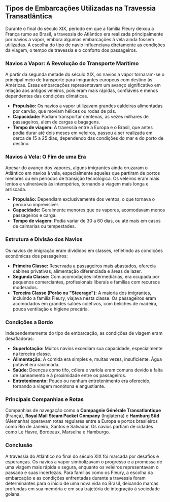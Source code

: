 ## Tipos de Embarcações Utilizadas na Travessia Transatlântica

Durante o final do século XIX, período em que a família Fleury deixou a França rumo ao Brasil, a travessia do Atlântico era realizada principalmente por navios a vapor, embora algumas embarcações à vela ainda fossem utilizadas. A escolha do tipo de navio influenciava diretamente as condições da viagem, o tempo de travessia e o conforto dos passageiros.

### Navios a Vapor: A Revolução do Transporte Marítimo

A partir da segunda metade do século XIX, os navios a vapor tornaram-se o principal meio de transporte para imigrantes europeus com destino às Américas. Essas embarcações representavam um avanço significativo em relação aos antigos veleiros, pois eram mais rápidas, confiáveis e menos dependentes das condições climáticas.

- **Propulsão:** Os navios a vapor utilizavam grandes caldeiras alimentadas por carvão, que moviam hélices ou rodas de pás.
- **Capacidade:** Podiam transportar centenas, às vezes milhares de passageiros, além de cargas e bagagens.
- **Tempo de viagem:** A travessia entre a Europa e o Brasil, que antes podia durar até dois meses em veleiros, passou a ser realizada em cerca de 15 a 25 dias, dependendo das condições do mar e do porto de destino.

### Navios à Vela: O Fim de uma Era

Apesar do avanço dos vapores, alguns imigrantes ainda cruzaram o Atlântico em navios à vela, especialmente aqueles que partiram de portos menores ou em períodos de transição tecnológica. Os veleiros eram mais lentos e vulneráveis às intempéries, tornando a viagem mais longa e arriscada.

- **Propulsão:** Dependiam exclusivamente dos ventos, o que tornava o percurso imprevisível.
- **Capacidade:** Geralmente menores que os vapores, acomodavam menos passageiros e carga.
- **Tempo de viagem:** Podia variar de 30 a 60 dias, ou até mais em casos de calmarias ou tempestades.

### Estrutura e Divisão dos Navios

Os navios de imigração eram divididos em classes, refletindo as condições econômicas dos passageiros:

- **Primeira Classe:** Reservada a passageiros mais abastados, oferecia cabines privativas, alimentação diferenciada e áreas de lazer.
- **Segunda Classe:** Com acomodações intermediárias, era ocupada por pequenos comerciantes, profissionais liberais e famílias com recursos moderados.
- **Terceira Classe (Porão ou "Steerage"):** A maioria dos imigrantes, incluindo a família Fleury, viajava nesta classe. Os passageiros eram acomodados em grandes salões coletivos, com beliches de madeira, pouca ventilação e higiene precária.

### Condições a Bordo

Independentemente do tipo de embarcação, as condições de viagem eram desafiadoras:

- **Superlotação:** Muitos navios excediam sua capacidade, especialmente na terceira classe.
- **Alimentação:** A comida era simples e, muitas vezes, insuficiente. Água potável era racionada.
- **Saúde:** Doenças como tifo, cólera e varíola eram comuns devido à falta de saneamento e à proximidade entre os passageiros.
- **Entretenimento:** Pouco ou nenhum entretenimento era oferecido, tornando a viagem monótona e angustiante.

### Principais Companhias e Rotas

Companhias de navegação como a **Compagnie Générale Transatlantique** (França), **Royal Mail Steam Packet Company** (Inglaterra) e **Hamburg Süd** (Alemanha) operavam rotas regulares entre a Europa e portos brasileiros como Rio de Janeiro, Santos e Salvador. Os navios partiam de cidades como Le Havre, Bordeaux, Marselha e Hamburgo.

### Conclusão

A travessia do Atlântico no final do século XIX foi marcada por desafios e esperanças. Os navios a vapor simbolizavam o progresso e a promessa de uma viagem mais rápida e segura, enquanto os veleiros representavam o passado e suas incertezas. Para famílias como os Fleury, a escolha da embarcação e as condições enfrentadas durante a travessia foram determinantes para o início de uma nova vida no Brasil, deixando marcas profundas em sua memória e em sua trajetória de integração à sociedade goiana.